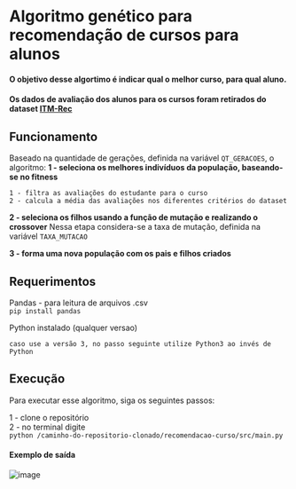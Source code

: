 # Algoritmo genético para recomendação de cursos para alunos

#### O objetivo desse algortimo é indicar qual o melhor curso, para qual aluno.
#### Os dados de avaliação dos alunos para os cursos foram retirados do dataset [ITM-Rec](https://www.kaggle.com/datasets/irecsys/itmrec)


## Funcionamento

Baseado na quantidade de gerações, definida na variável `QT_GERACOES`, o algoritmo:
**1 - seleciona os melhores indivíduos da população, baseando-se no fitness**

```O *fitness* é calculado para calcular a qualidade da recomendação passada, da seguinte forma:
1 - filtra as avaliações do estudante para o curso
2 - calcula a média das avaliações nos diferentes critérios do dataset
```

**2 - seleciona os filhos usando a função de mutação e realizando o crossover**
Nessa etapa considera-se a taxa de mutação, definida na variável `TAXA_MUTACAO`

**3 - forma uma nova população com os pais e filhos criados**


## Requerimentos
Pandas - para leitura de arquivos .csv <br>
`pip install pandas`

Python instalado (qualquer versao)
```
caso use a versão 3, no passo seguinte utilize Python3 ao invés de Python
```


## Execução
Para executar esse algoritmo, siga os seguintes passos:

1 - clone o repositório <br>
2 - no terminal digite <br> `python /caminho-do-repositorio-clonado/recomendacao-curso/src/main.py`

#### Exemplo de saída
![image](https://github.com/user-attachments/assets/720dafe4-29f3-47d7-9d8f-692e111e03ec)
